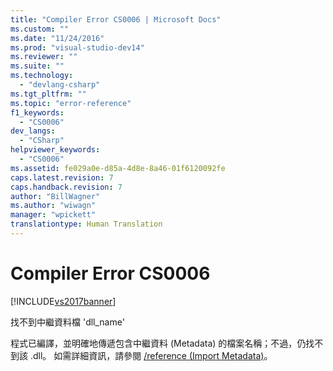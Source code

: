 ```yaml
---
title: "Compiler Error CS0006 | Microsoft Docs"
ms.custom: ""
ms.date: "11/24/2016"
ms.prod: "visual-studio-dev14"
ms.reviewer: ""
ms.suite: ""
ms.technology: 
  - "devlang-csharp"
ms.tgt_pltfrm: ""
ms.topic: "error-reference"
f1_keywords: 
  - "CS0006"
dev_langs: 
  - "CSharp"
helpviewer_keywords: 
  - "CS0006"
ms.assetid: fe029a0e-d85a-4d8e-8a46-01f6120092fe
caps.latest.revision: 7
caps.handback.revision: 7
author: "BillWagner"
ms.author: "wiwagn"
manager: "wpickett"
translationtype: Human Translation
---
```

# Compiler Error CS0006
[!INCLUDE[vs2017banner](../../../csharp/includes/vs2017banner.md)]

找不到中繼資料檔 'dll\_name'  
  
 程式已編譯，並明確地傳遞包含中繼資料 \(Metadata\) 的檔案名稱；不過，仍找不到該 .dll。  如需詳細資訊，請參閱 [\/reference \(Import Metadata\)](../../../csharp/language-reference/compiler-options/reference-compiler-option.md)。